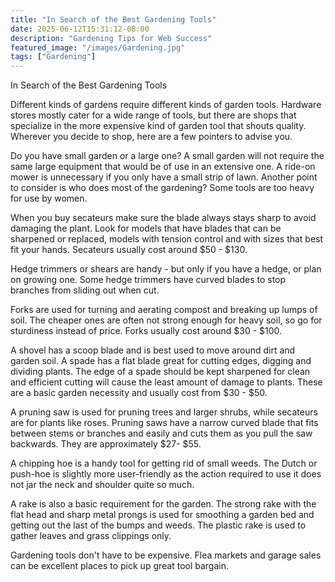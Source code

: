 ```yaml
---
title: "In Search of the Best Gardening Tools"
date: 2025-06-12T15:31:12-08:00
description: "Gardening Tips for Web Success"
featured_image: "/images/Gardening.jpg"
tags: ["Gardening"]
---
```


In Search of the Best Gardening Tools

Different kinds of gardens require different kinds of garden tools. Hardware stores mostly cater for a wide range of tools, but there are shops that specialize in the more expensive kind of garden tool that shouts quality. Wherever you decide to shop, here are a few pointers to advise you. 

Do you have small garden or a large one? A small garden will not require the same large equipment that would be of use in an extensive one. A ride-on mower is unnecessary if you only have a small strip of lawn. Another point to consider is who does most of the gardening? Some tools are too heavy for use by women.

When you buy secateurs make sure the blade always stays sharp to avoid damaging the plant. Look for models that have blades that can be sharpened or replaced, models with tension control and with sizes that best fit your hands. Secateurs usually cost around $50 - $130.

Hedge trimmers or shears are handy - but only if you have a hedge, or plan on growing one.  Some hedge trimmers have curved blades to stop branches from sliding out when cut.

Forks are used for turning and aerating compost and breaking up lumps of soil. The cheaper ones are often not strong enough for heavy soil, so go for sturdiness instead of price. Forks usually cost around $30 - $100.

A shovel has a scoop blade and is best used to move around dirt and garden soil. A spade has a flat blade great for cutting edges, digging and dividing plants. The edge of a spade should be kept sharpened for clean and efficient cutting will cause the least amount of damage to plants. These are a basic garden necessity and usually cost from $30 - $50.

A pruning saw is used for pruning trees and larger shrubs, while secateurs are for plants like roses. Pruning saws have a narrow curved blade that fits between stems or branches and easily and cuts them as you pull the saw backwards. They are approximately $27- $55.

A chipping hoe is a handy tool for getting rid of small weeds. The Dutch or push-hoe is slightly more user-friendly as the action required to use it does not jar the neck and shoulder quite so much.

A rake is also a basic requirement for the garden. The strong rake with the flat head and sharp metal prongs is used for smoothing a garden bed and getting out the last of the bumps and weeds. The plastic rake is used to gather leaves and grass clippings only. 

Gardening tools don't have to be expensive. Flea markets and garage sales can be excellent places to pick up great tool bargain.




